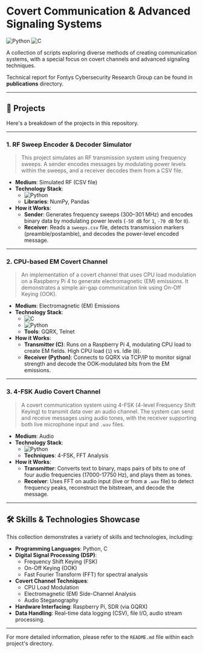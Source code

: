 # Covert Communication & Advanced Signaling Systems

![Python](https://img.shields.io/badge/Python-3776AB?style=for-the-badge&logo=python&logoColor=white)
![C](https://img.shields.io/badge/C-00599C?style=for-the-badge&logo=c&logoColor=white)

A collection of scripts exploring diverse methods of creating communication systems, with a special focus on covert channels and advanced signaling techniques.

Technical report for Fontys Cybersecurity Research Group can be found in **publications** directory.

---

## 🚀 Projects

Here's a breakdown of the projects in this repository.

---

### 1. RF Sweep Encoder & Decoder Simulator

> This project simulates an RF transmission system using frequency sweeps. A sender encodes messages by modulating power levels within the sweeps, and a receiver decodes them from a CSV file.

*   **Medium**: Simulated RF (CSV file)
*   **Technology Stack**:
    *   ![Python](https://img.shields.io/badge/Python-3776AB?style=for-the-badge&logo=python&logoColor=white)
    *   **Libraries**: NumPy, Pandas
*   **How it Works**:
    *   **Sender**: Generates frequency sweeps (300–301 MHz) and encodes binary data by modulating power levels (`-50 dB` for `1`, `-70 dB` for `0`).
    *   **Receiver**: Reads a `sweeps.csv` file, detects transmission markers (preamble/postamble), and decodes the power-level encoded message.

---

### 2. CPU-based EM Covert Channel

> An implementation of a covert channel that uses CPU load modulation on a Raspberry Pi 4 to generate electromagnetic (EM) emissions. It demonstrates a simple air-gap communication link using On-Off Keying (OOK).

*   **Medium**: Electromagnetic (EM) Emissions
*   **Technology Stack**:
    *   ![C](https://img.shields.io/badge/C-00599C?style=for-the-badge&logo=c&logoColor=white)
    *   ![Python](https://img.shields.io/badge/Python-3776AB?style=for-the-badge&logo=python&logoColor=white)
    *   **Tools**: GQRX, Telnet
*   **How it Works**:
    *   **Transmitter (C)**: Runs on a Raspberry Pi 4, modulating CPU load to create EM fields. High CPU load (`1`) vs. Idle (`0`).
    *   **Receiver (Python)**: Connects to GQRX via TCP/IP to monitor signal strength and decode the OOK-modulated bits from the EM emissions.

---

### 3. 4-FSK Audio Covert Channel

> A covert communication system using 4-FSK (4-level Frequency Shift Keying) to transmit data over an audio channel. The system can send and receive messages using audio tones, with the receiver supporting both live microphone input and `.wav` files.

*   **Medium**: Audio
*   **Technology Stack**:
    *   ![Python](https://img.shields.io/badge/Python-3776AB?style=for-the-badge&logo=python&logoColor=white)
    *   **Techniques**: 4-FSK, FFT Analysis
*   **How it Works**:
    *   **Transmitter**: Converts text to binary, maps pairs of bits to one of four audio frequencies (17000-17750 Hz), and plays them as tones.
    *   **Receiver**: Uses FFT on audio input (live or from a `.wav` file) to detect frequency peaks, reconstruct the bitstream, and decode the message.

---

## 🛠️ Skills & Technologies Showcase

This collection demonstrates a variety of skills and technologies, including:

*   **Programming Languages**: Python, C
*   **Digital Signal Processing (DSP)**:
    *   Frequency Shift Keying (FSK)
    *   On-Off Keying (OOK)
    *   Fast Fourier Transform (FFT) for spectral analysis
*   **Covert Channel Techniques**:
    *   CPU Load Modulation
    *   Electromagnetic (EM) Side-Channel Analysis
    *   Audio Steganography
*   **Hardware Interfacing**: Raspberry Pi, SDR (via GQRX)
*   **Data Handling**: Real-time data logging (CSV), file I/O, audio stream processing.

---

For more detailed information, please refer to the `README.md` file within each project's directory.

